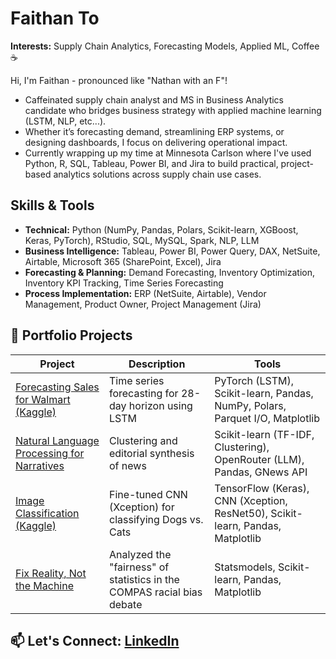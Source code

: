# Faithan To

**Interests:** Supply Chain Analytics, Forecasting Models, Applied ML, Coffee ☕

Hi, I'm Faithan - pronounced like "Nathan with an F"!
- Caffeinated supply chain analyst and MS in Business Analytics candidate who bridges business strategy with applied machine learning (LSTM, NLP, etc...).
- Whether it’s forecasting demand, streamlining ERP systems, or designing dashboards, I focus on delivering operational impact.
- Currently wrapping up my time at Minnesota Carlson where I've used Python, R, SQL, Tableau, Power BI, and Jira to build practical, project-based analytics solutions across supply chain use cases.

## Skills & Tools
- **Technical:** Python (NumPy, Pandas, Polars, Scikit-learn, XGBoost, Keras, PyTorch), RStudio, SQL, MySQL, Spark, NLP, LLM
- **Business Intelligence:** Tableau, Power BI, Power Query, DAX, NetSuite, Airtable, Microsoft 365 (SharePoint, Excel), Jira
- **Forecasting & Planning:** Demand Forecasting, Inventory Optimization, Inventory KPI Tracking, Time Series Forecasting
- **Process Implementation:** ERP (NetSuite, Airtable), Vendor Management, Product Owner, Project Management (Jira)

## 📂 Portfolio Projects
| Project | Description | Tools |
|--------|-------------|-------|
| [Forecasting Sales for Walmart (Kaggle)](https://github.com/FaithanTo/Walmart-Forecasting-Kaggle) | Time series forecasting for 28-day horizon using LSTM | PyTorch (LSTM), Scikit-learn, Pandas, NumPy, Polars, Parquet I/O, Matplotlib |
| [Natural Language Processing for Narratives](https://github.com/FaithanTo/NLP-for-Narratives) | Clustering and editorial synthesis of news | Scikit-learn (TF-IDF, Clustering), OpenRouter (LLM), Pandas, GNews API |
| [Image Classification (Kaggle)](https://github.com/FaithanTo/Image-Classification-Kaggle) | Fine-tuned CNN (Xception) for classifying Dogs vs. Cats | TensorFlow (Keras), CNN (Xception, ResNet50), Scikit-learn, Pandas, Matplotlib |
| [Fix Reality, Not the Machine](https://github.com/FaithanTo/Fix-Reality-Not-the-Machine) | Analyzed the "fairness" of statistics in the COMPAS racial bias debate | Statsmodels, Scikit-learn, Pandas, Matplotlib |

## 📫 Let's Connect: [LinkedIn](https://linkedin.com/in/faithan-to)
